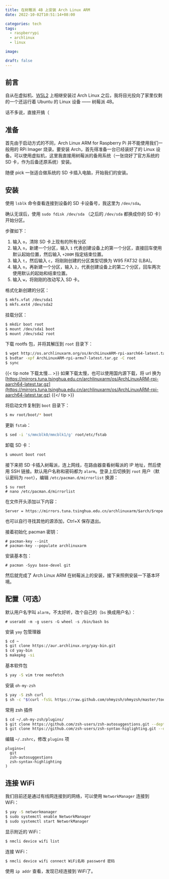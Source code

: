 ```yaml
---
title: 在树莓派 4B 上安装 Arch Linux ARM
date: 2022-10-02T10:51:14+08:00

categories: tech
tags:
  - raspberrypi
  - archlinux
  - linux

image:

draft: false
---
```

## 前言

自从在虚拟机、[WSL2](../wsl2-arch/) 上相继安装过 Arch Linux 之后，我将目光投向了家里仅剩的一个还运行着 Ubuntu 的 Linux 设备 —— 树莓派 4B。

话不多说，直接开搞（

## 准备

首先由于启动方式的不同，Arch Linux ARM for Raspberry Pi 并不能使用我们一般用的 RPi Imager 烧录。要安装 Arch，首先得准备一台已经装好了的 Linux 设备。可以使用虚拟机，这里我直接用树莓派的备用系统（一张烧好了官方系统的 SD 卡，作为后备还原系统）安装。

随便 pick 一张适合做系统的 SD 卡插入电脑，开始我们的安装。

## 安装

使用 `lsblk` 命令查看连接到设备的 SD 卡设备号，我这里为 `/dev/sda`。

确认无误后，使用 `sudo fdisk /dev/sda` （之后的 `/dev/sda` 都换成你的 SD 卡）开始分区。

步骤如下：

1. 输入 `o`，清除 SD 卡上现有的所有分区
2. 输入 `n`，新建一个分区，输入 `1` 代表创建设备上的第一个分区，直接回车使用默认起始位置，然后输入 `+200M` 指定结束位置。
3. 输入 `t`，然后输入 `c`，将刚刚创建的分区类型切换为 W95 FAT32 (LBA)。
4. 输入 `n`，再新建一个分区，输入 `2`，代表创建设备上的第二个分区，回车两次使用默认的起始和结束位置。
5. 输入 `w`，将刚刚的改动写入 SD 卡。

格式化新创建的分区：

```bash
$ mkfs.vfat /dev/sda1
$ mkfs.ext4 /dev/sda2
```

挂载分区：

```bash
$ mkdir boot root
$ mount /dev/sda1 boot
$ mount /dev/sda2 root
```

下载 rootfs 包，并将其解压到 `root` 目录下：

```bash
$ wget http://os.archlinuxarm.org/os/ArchLinuxARM-rpi-aarch64-latest.tar.gz
$ bsdtar -xpf ArchLinuxARM-rpi-armv7-latest.tar.gz -C root
$ sync
```

{{< tip note 下载太慢... >}}
如果下载太慢，也可以使用国内源下载，将 url 换为 [https://mirrors.tuna.tsinghua.edu.cn/archlinuxarm/os/ArchLinuxARM-rpi-aarch64-latest.tar.gz](https://mirrors.tuna.tsinghua.edu.cn/archlinuxarm/os/ArchLinuxARM-rpi-aarch64-latest.tar.gz)
{{</ tip >}}

将启动文件复制到 `boot` 目录下：

```bash
$ mv root/boot/* boot
```

更新 `fstab`：

```bash
$ sed -i 's/mmcblk0/mmcblk1/g' root/etc/fstab
```

卸载 SD 卡：

```bash
$ umount boot root
```

接下来把 SD 卡插入树莓派，连上网线，在路由器查看树莓派的 IP 地址，然后使用 SSH 链接。默认用户名称和密码都为 `alarm`。登录上后切换到 `root` 用户（默认密码为 `root`），编辑 `/etc/pacman.d/mirrorlist` 换源：

```
$ su root
# nano /etc/pacman.d/mirrorlist
```

在文件开头添加以下内容：

```
Server = https://mirrors.tuna.tsinghua.edu.cn/archlinuxarm/$arch/$repo
```

也可以自行寻找其他的源添加，Ctrl+X 保存退出。

接着初始化 pacman 密钥：

```
# pacman-key --init
# pacman-key --populate archlinuxarm
```

安装基本包：

```
# pacman -Syyu base-devel git
```

然后就完成了 Arch Linux ARM 在树莓派上的安装，接下来照例安装一下基本环境。

## 配置（可选）

默认用户名字叫 `alarm`，不太好听，改个自己的（`bs` 换成用户名）：

```
# useradd -m -g users -G wheel -s /bin/bash bs
```

安装 `yay` 包管理器

```bash
$ cd ~
$ git clone https://aur.archlinux.org/yay-bin.git
$ cd yay-bin
$ makepkg -si
```

基本软件包

```bash
$ yay -S vim tree neofetch
```

安装 `oh-my-zsh`

```bash
$ yay -S zsh curl
$ sh -c "$(curl -fsSL https://raw.github.com/ohmyzsh/ohmyzsh/master/tools/install.sh)"
```

常用 zsh 插件

```bash
$ cd ~/.oh-my-zsh/plugins/
$ git clone https://github.com/zsh-users/zsh-autosuggestions.git --depth 1
$ git clone https://github.com/zsh-users/zsh-syntax-higlighting.git --depth 1
```

编辑 `~/.zshrc`，修改 `plugins` 项

```
plugins=(
  git
  zsh-autosuggestions
  zsh-syntax-highlighting
)
```

## 连接 WiFi

我们目前还是通过有线网连接到的网络，可以使用 `NetworkManager` 连接到 WiFi：

```bash
$ yay -S networkmanager
$ sudo systemctl enable NetworkManager
$ sudo systemctl start NetworkManager
```

显示附近的 WiFi：

```bash
$ nmcli device wifi list
```

连接 WiFi：

```bash
$ nmcli device wifi connect WiFi名称 password 密码
```

使用 `ip addr` 查看，发现已经连接到 WiFi了。
